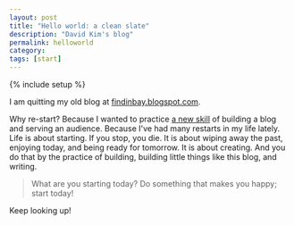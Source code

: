 ```yaml
---
layout: post
title: "Hello world: a clean slate"
description: "David Kim's blog"
permalink: helloworld
category:
tags: [start]
---
```

{% include setup %}

I am quitting my old blog at [findinbay.blogspot.com](http://findinbay.blogspot.com).

Why re-start? Because I wanted to practice [a new skill](../what-is-a-skill-worth) of building a blog and serving an audience. Because I\'ve had many restarts in my life lately. Life is about starting. If you stop, you die. It is about wiping away the past, enjoying today, and being ready for tomorrow. It is about creating. And you do that by the practice of building, building little things like this blog, and writing.

<blockquote class="pattern-diagonal">
What are you starting today? Do something that makes you happy; start today!
</blockquote>

Keep looking up!
